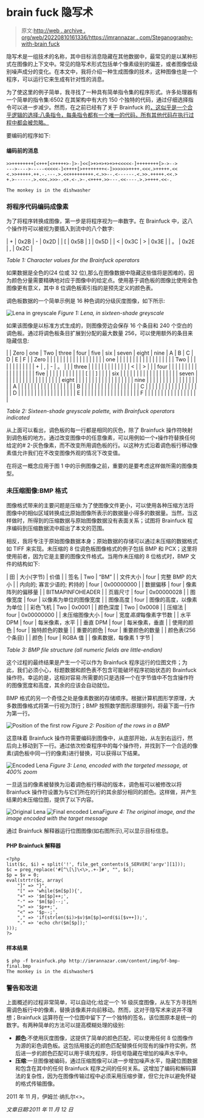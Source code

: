 # brain fuck 隐写术

> 原文:[http://web . archive . org/web/20220810161336/https://imrannazar . com/Steganography-with-brain fuck](http://web.archive.org/web/20220810161336/https://imrannazar.com/Steganography-with-Brainfuck)

隐写术是一组技术的名称，其中目标消息隐藏在其他数据中，最常见的是以某种形式在图像的上下文中。常见的隐写术形式包括单个像素级别的偏差，或者图像低级别噪声成分的变化。在本文中，我将介绍一种生成图像的技术，这种图像也是一个程序，可以运行它来生成有针对性的消息。

为了使这里的例子简单，我寻找了一种具有简单指令集的程序形式。许多处理器有一个简单的指令集:6502 在其架构中有大约 150 个独特的代码，通过仔细选择指令可以进一步减少。然而，在之前已经有了关于 Brainfuck 的[，这似乎是一个合乎逻辑的选择:八条指令，每条指令都有一个唯一的代码，所有其他代码在执行过程中都会被忽略。](/web/20220810161354/https://imrannazar.com/Trainfuck)

要编码的程序如下:

#### 编码前的消息

```
>>++++++++[<+++[<+++++>-]>-]<<[>+>+>+>+>+<<<<<-]++++++++[>->-->
--->---->-----<<<<<-]<++++[>++++++++<-]>>>>>>++++.<<<.>+++++.<<
<.>>+++++.++.-.---.>.<<+++++++++.<.>>--.<------.<.>>.+++++.<<.>
+.>------.>.<<<.>>>-.<+.<-.>-.<++++.>>---.<<----.>.>++++.<<-.

The monkey is in the dishwasher
```

### 将程序代码编码成像素

为了将程序转换成图像，第一步是将程序视为一串数字。在 Brainfuck 中，这八个操作符可以被视为要插入到流中的八个数字:

| + | 0x2B | - | 0x2D |
| [ | 0x5B | ] | 0x5D |
| < | 0x3C | > | 0x3E |
| 。 | 0x2E | , | 0x2C |

*Table 1: Character values for the Brainfuck operators*

如果数据是全色的(24 位或 32 位),那么在图像数据中隐藏这些值将是困难的，因为颜色分量需要精确地对应于图像中的给定点。使用基于调色板的图像比使用全色图像更有意义，其中 8 位调色板索引指的是预先定义的颜色表。

调色板数据的一个简单示例是 16 种色调的分级灰度图像，如下所示:

![Lena in greyscale](../Images/d37011ee691e395cbb779270f6fccbcd.png) *Figure 1: Lena, in sixteen-shade greyscale*

如果该图像是以标准方式生成的，则图像旁边会保存 16 个条目和 240 个空白的调色板。通过将调色板条目扩展到分配的最大数量 256，可以使用额外的条目来隐藏信息:

|  | Zero | one | Two | three | four | five | six | seven | eight | nine | A | B | C | D | E | F |
| Zero |  |  |  |  |  |  |  |  |  |  |  |  |  |  |  |  |
| one |  |  |  |  |  |  |  |  |  |  |  |  |  |  |  |  |
| Two |  |  |  |  |  |  |  |  |  |  |  | + | , | - | 。 |  |
| three |  |  |  |  |  |  |  |  |  |  |  |  | < |  | > |  |
| four |  |  |  |  |  |  |  |  |  |  |  |  |  |  |  |  |
| five |  |  |  |  |  |  |  |  |  |  |  | [ |  | ] |  |  |
| six |  |  |  |  |  |  |  |  |  |  |  |  |  |  |  |  |
| seven |  |  |  |  |  |  |  |  |  |  |  |  |  |  |  |  |
| eight |  |  |  |  |  |  |  |  |  |  |  |  |  |  |  |  |
| nine |  |  |  |  |  |  |  |  |  |  |  |  |  |  |  |  |
| A |  |  |  |  |  |  |  |  |  |  |  |  |  |  |  |  |
| B |  |  |  |  |  |  |  |  |  |  |  |  |  |  |  |  |
| C |  |  |  |  |  |  |  |  |  |  |  |  |  |  |  |  |
| D |  |  |  |  |  |  |  |  |  |  |  |  |  |  |  |  |
| E |  |  |  |  |  |  |  |  |  |  |  |  |  |  |  |  |
| F |  |  |  |  |  |  |  |  |  |  |  |  |  |  |  |  |

*Table 2: Sixteen-shade greyscale palette, with Brainfuck operators indicated*

从上面可以看出，调色板的每一行都是相同的灰色，除了 Brainfuck 操作符映射到调色板的地方。通过改变图像中的任意像素，可以用例如一个`+`操作符替换任何给定的# 2-灰色像素，而不改变所用调色板的行。以这种方式沿着调色板行移动像素值允许我们在不改变图像外观的情况下改变值。

在将这一概念应用于图 1 中的示例图像之前，重要的是要考虑这样做所需的图像类型。

### 未压缩图像:BMP 格式

图像格式带来的主要问题是压缩:为了使图像文件更小，可以使用各种压缩方法将图像中的相似区域转换成比原始图像所表示的数据量小得多的数据量。当然，当这样做时，所得到的压缩数据与原始图像数据没有表面关系；试图将 Brainfuck 程序编码到压缩数据流中超出了本文的范围。

相反，我将专注于原始图像数据本身；原始数据的存储可以通过未压缩的数据格式如 TIFF 来实现。未压缩的 8 位调色板图像格式的例子包括 BMP 和 PCX；这里将使用前者，因为它是主要的图像文件格式。当用作未压缩的 8 位格式时，BMP 文件的结构如下:

| 田 | 大小(字节) | 价值 |
| 签名 | Two | “BM” |
| 文件大小 | four | 完整 BMP 的大小 |
| 内向的; 寡言少语的; 矜持的 | four | 0x00000000 |
| 数据偏移 | four | 像素阵列的偏移量 |
| BITMAPINFOHEADER |
| 页眉尺寸 | four | 0x00000028 |
| 图像宽度 | four | 以像素为单位的图像宽度 |
| 图像高度 | four | 图像的高度，以像素为单位 |
| 彩色飞机 | Two | 0x0001 |
| 颜色深度 | Two | 0x0008 |
| 压缩法 | four | 0x00000000 |
| 未压缩图像大小 | four | 宽度*高度*每像素字节数 |
| 水平 DPM | four | 每米像素，水平 |
| 垂直 DPM | four | 每米像素，垂直 |
| 使用的颜色 | four | 独特颜色的数量 |
| 重要的颜色 | four | 重要颜色的数量 |
| 颜色表(256 个条目) |
| 颜色 | four | RGBA 值 |
| 像素数据，每像素 1 字节 |

*Table 3: BMP file structure (all numeric fields are little-endian)*

这个过程的最终结果是产生一个可以作为 Brainfuck 程序运行的位图文件；为此，我们必须小心，标题数据和颜色表不包含可能破坏程序初始状态的 Brainfuck 操作符。幸运的是，这相对容易:所需要的只是选择一个在字节值中不包含操作符的图像宽度和高度，其余的应该会自动就位。

BMP 格式的另一个奇怪之处是像素数据的存储顺序。根据计算机图形学原理，大多数图像格式将第一行视为顶行；BMP 按照数学图形原理排列，将最下面一行作为第一行。

![Position of the first row](../Images/63bfccb62f28af7242032164aa7bb2a0.png) *Figure 2: Position of the rows in a BMP*

这意味着 Brainfuck 操作符需要编码到图像中，从底部开始，从左到右运行，然后向上移动到下一行。通过依次检查程序中的每个操作符，并找到下一个合适的像素(调色板中同一行的像素)进行替换，可以获得以下结果。

![Encoded Lena](../Images/320817c230da0aee132aec4fb12855d7.png) *Figure 3: Lena, encoded with the targeted message, at 400% zoom*

一旦适当的像素被替换为沿着调色板行移动的版本，调色板可以被修改以将 Brainfuck 操作符设置为与它们所在的行的其余部分相同的颜色。这样做，并产生结果的未压缩位图，提供了以下内容。

![Original Lena](../Images/d37011ee691e395cbb779270f6fccbcd.png) ![Final encoded Lena](../Images/6aa532326bf0348f099e96f08bbe39fd.png)*Figure 4: The original image, and the image encoded with the target message*

通过 Brainfuck 解释器运行位图图像(如右图所示),可以显示目标信息。

#### PHP Brainfuck 解释器

```
<?php
list($c, $i) = split('!', file_get_contents($_SERVER['argv'][1]));
$c = preg_replace('#[^\[\]\<\>,.+-]#', "", $c);
$p = $v = 0;
eval(strtr($c, array(
    "]" => "}",
    "[" => 'while($m[$p]){',
    "+" => '$m[$p]++;',
    "-" => '$m[$p]--;',
    ">" => '$p++;',
    "<" => '$p--;',
    "," => 'if(strlen($i)>$v)$m[$p]=ord($i[$v++]);',
    "." => 'echo chr($m[$p]);'
)));
?>
```

#### 样本结果

```
$ php -f brainfuck.php http://imrannazar.com/content/img/bf-bmp-final.bmp
The monkey is in the dishwasher$
```

### 警告和改进

上面概述的过程非常简单，可以自动化:给定一个 16 级灰度图像，从左下方寻找所需调色板行中的像素，替换该像素并向前移动。然而，这对于隐写术来说并不理想；Brainfuck 运算符在一个位图中留下了一个独特的签名，该位图原本是统一的数字。有两种简单的方法可以提高模糊处理的级别:

*   **颜色**:不使用灰度图像，这提供了简单的颜色匹配，可以使用任何 8 位图像作为源的彩色调色板。这包括用接近的颜色匹配替换任何现有的操作符实例，然后进一步的颜色匹配可以用于填充程序，将信号隐藏在增加的噪声水平中。
*   **压缩**:一旦图像被编码，通过压缩图像可以进一步增加噪声水平，隐藏位图数据和包含在其中的任何 Brainfuck 程序之间的任何关系。这增加了编码和解码算法的复杂性，因为在图像传输过程中必须采用压缩步骤，但它允许以避免怀疑的格式传输图像。

2011 年 11 月，伊姆兰·纳扎尔<>。

*文章日期:2011 年 11 月 12 日*